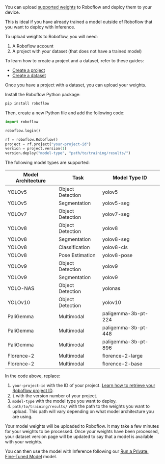 You can upload [supported weights](#supported_models) to Roboflow and deploy them to your device.

This is ideal if you have already trained a model outside of Roboflow that you want to deploy with Inference.

To upload weights to Roboflow, you will need:

1. A Roboflow account
2. A project with your dataset (that does not have a trained model)

To learn how to create a project and a dataset, refer to these guides:

- [Create a project](https://docs.roboflow.com/datasets/create-a-project)
- [Create a dataset](https://docs.roboflow.com/datasets/create-a-dataset-version)

Once you have a project with a dataset, you can upload your weights.

Install the Roboflow Python package:

```bash
pip install roboflow
```

Then, create a new Python file and add the following code:

```python
import roboflow

roboflow.login()

rf = roboflow.Roboflow()
project = rf.project("your-project-id")
version = project.version(1)
version.deploy("model-type", "path/to/training/results/")
```

<a name="supported_models">The following model types are supported:</a>

|Model Architecture|Task      |Model Type ID                 |
|------------------|----------------|-------------------|
|YOLOv5            |Object Detection|yolov5             |
|YOLOv5            |Segmentation    |yolov5-seg         |
|YOLOv7            |Object Detection|yolov7-seg         |
|YOLOv8            |Object Detection|yolov8             |
|YOLOv8            |Segmentation    |yolov8-seg         |
|YOLOv8            |Classification  |yolov8-cls         |
|YOLOv8            |Pose Estimation |yolov8-pose        |
|YOLOv9            |Object Detection|yolov9             |
|YOLOv9            |Segmentation    |yolov9             |
|YOLO-NAS          |Object Detection|yolonas            |
|YOLOv10           |Object Detection|yolov10            |
|PaliGemma         |Multimodal      |paligemma-3b-pt-224|
|PaliGemma         |Multimodal      |paligemma-3b-pt-448|
|PaliGemma         |Multimodal      |paligemma-3b-pt-896|
|Florence-2        |Multimodal      |florence-2-large   |
|Florence-2        |Multimodal      |florence-2-base    |

In the code above, replace:

1. `your-project-id` with the ID of your project. [Learn how to retrieve your Roboflow project ID](https://docs.roboflow.com/api-reference/workspace-and-project-ids).
2. `1` with the version number of your project.
3. `model-type` with the model type you want to deploy.
4. `path/to/training/results/` with the path to the weights you want to upload. This path will vary depending on what model architecture you are using.

Your model weights will be uploaded to Roboflow. It may take a few minutes for your weights to be processed. Once your weights have been processed, your dataset version page will be updated to say that a model is available with your weights.

You can then use the model with Inference following our [Run a Private, Fine-Tuned Model](/quickstart/explore_models.md#run-a-private-fine-tuned-model) model.
